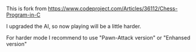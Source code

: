 This is fork from https://www.codeproject.com/Articles/36112/Chess-Program-in-C

I upgraded the AI, so now playing will be a little harder.

For harder mode I recommend to use "Pawn-Attack version" or "Enhansed version"

